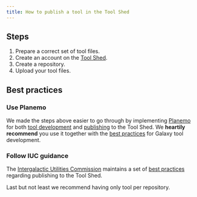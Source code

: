 ```yaml
---
title: How to publish a tool in the Tool Shed
---
```

## Steps

1. Prepare a correct set of tool files.
1. Create an account on the [Tool Shed](https://toolshed.g2.bx.psu.edu/).
1. Create a repository.
1. Upload your tool files.

## Best practices

### Use Planemo

We made the steps above easier to go through by implementing [Planemo](http://planemo.readthedocs.io/) for both [tool development](http://planemo.readthedocs.io/en/latest/writing_standalone.html) and [publishing](http://planemo.readthedocs.io/en/latest/_writing_publish_intro.html) to the Tool Shed. We **heartily recommend** you use it together with the [best practices](http://galaxy-iuc-standards.readthedocs.io/en/latest/best_practices.html) for Galaxy tool development.

### Follow IUC guidance

The [Intergalactic Utilities Commission](/src/iuc/index.md) maintains a set of [best practices](http://galaxy-iuc-standards.readthedocs.io/en/latest/best_practices/integration_checklist.html) regarding publishing to the Tool Shed.

Last but not least we recommend having only tool per repository.
